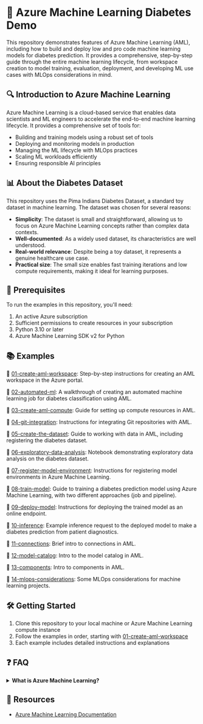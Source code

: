 # 🤖 Azure Machine Learning Diabetes Demo

This repository demonstrates features of Azure Machine Learning (AML), including how to build and deploy low and pro code machine learning models for diabetes prediction. It provides a comprehensive, step-by-step guide through the entire machine learning lifecycle, from workspace creation to model training, evaluation, deployment, and developing ML use cases with MLOps considerations in mind.

## 🔍 Introduction to Azure Machine Learning

Azure Machine Learning is a cloud-based service that enables data scientists and ML engineers to accelerate the end-to-end machine learning lifecycle. It provides a comprehensive set of tools for:

- Building and training models using a robust set of tools
- Deploying and monitoring models in production
- Managing the ML lifecycle with MLOps practices
- Scaling ML workloads efficiently
- Ensuring responsible AI principles

## 📊 About the Diabetes Dataset

This repository uses the Pima Indians Diabetes Dataset, a standard toy dataset in machine learning. The dataset was chosen for several reasons:

- **Simplicity**: The dataset is small and straightforward, allowing us to focus on Azure Machine Learning concepts rather than complex data contexts.
- **Well-documented**: As a widely used dataset, its characteristics are well understood.
- **Real-world relevance**: Despite being a toy dataset, it represents a genuine healthcare use case.
- **Practical size**: The small size enables fast training iterations and low compute requirements, making it ideal for learning purposes.

## 🔧 Prerequisites

To run the examples in this repository, you'll need:

1. An active Azure subscription
2. Sufficient permissions to create resources in your subscription
3. Python 3.10 or later
4. Azure Machine Learning SDK v2 for Python

## 📚 Examples

🧮 [01-create-aml-workspace](./01-create-aml-workspace/README.md): Step-by-step instructions for creating an AML workspace in the Azure portal.

🧮 [02-automated-ml](./02-automated-ml/README.md): A walkthrough of creating an automated machine learning job for diabetes classification using AML.

🧮 [03-create-aml-compute](./03-create-aml-compute/README.md): Guide for setting up compute resources in AML.

🧮 [04-git-integration](./04-git-integration/README.md): Instructions for integrating Git repositories with AML.

🧮 [05-create-the-dataset](./05-create-the-dataset/README.md): Guide to working with data in AML, including registering the diabetes dataset.

🧮 [06-exploratory-data-analysis](./06-exploratory-data-analysis/README.md): Notebook demonstrating exploratory data analysis on the diabetes dataset.

🧮 [07-register-model-environment](./07-register-model-environment/README.md): Instructions for registering model environments in Azure Machine Learning.

🧮 [08-train-model](./08-train-model/README.md): Guide to training a diabetes prediction model using Azure Machine Learning, with two different approaches (job and pipeline).

🧮 [09-deploy-model](./09-deploy-model/README.md): Instructions for deploying the trained model as an online endpoint.

🧮 [10-inference](./10-inference/README.md): Example inference request to the deployed model to make a diabetes prediction from patient diagnostics.

🧮 [11-connections](./11-connections/README.md): Brief intro to connections in AML.

🧮 [12-model-catalog](./12-model-catalog/README.md): Intro to the model catalog in AML.

🧮 [13-components](./13-components/README.md): Intro to components in AML.

🧮 [14-mlops-considerations](./14-mlops-considerations/README.md): Some MLOps considerations for machine learning projects.

## 🛠️ Getting Started

1. Clone this repository to your local machine or Azure Machine Learning compute instance
2. Follow the examples in order, starting with [01-create-aml-workspace](./01-create-aml-workspace/README.md)
3. Each example includes detailed instructions and explanations

## ❓ FAQ

<details>
<summary><strong>What is Azure Machine Learning?</strong></summary>
Azure Machine Learning is a cloud service for accelerating and managing the machine learning (ML) project lifecycle. ML professionals, data scientists, and engineers can use it in their day-to-day workflows to train and deploy models and manage machine learning operations (MLOps).
</details>

## 📖 Resources

- [Azure Machine Learning Documentation](https://docs.microsoft.com/en-us/azure/machine-learning/)
